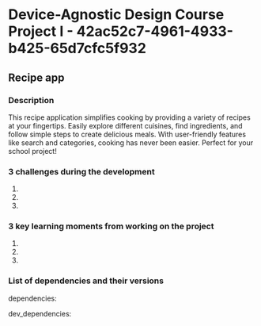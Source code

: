 # Device-Agnostic Design Course Project I - 42ac52c7-4961-4933-b425-65d7cfc5f932

## Recipe app
### Description
This recipe application simplifies cooking by providing a variety of recipes at your fingertips. Easily explore different cuisines, find ingredients, and follow simple steps to create delicious meals. With user-friendly features like search and categories, cooking has never been easier. Perfect for your school project!

### 3 challenges during the development
1. 

2. 

3. 
### 3 key learning moments from working on the project
1.

2. 

3. 

### List of dependencies and their versions
dependencies:

dev_dependencies:
